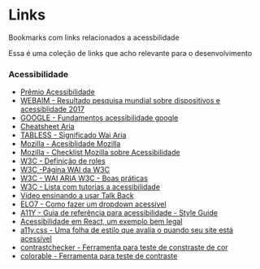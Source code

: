 # Links
Bookmarks com links relacionados a acessbilidade

Essa é uma coleção de links que acho relevante para o desenvolvimento 

### Acessibilidade
- [Prêmio Acessibilidade](http://premio.ceweb.br/index.htm)
- [WEBAIM - Resultado pesquisa mundial sobre dispositivos e acessiblidade 2017](https://webaim.org/projects/screenreadersurvey7/#mobile)
- [GOOGLE - Fundamentos acessibilidade google](https://developers.google.com/web/fundamentals/accessibility/semantics-aria/)
- [Cheatsheet Aria](http://karlgroves-sandbox.com/CheatSheets/ARIA-Cheatsheet.html)
- [TABLESS - Significado Wai Aria](https://tableless.com.br/wai-aria-estendendo-o-significado-das-interacoes/)
- [Mozilla - Acesiblidade Mozilla](https://developer.mozilla.org/pt-BR/docs/Web/Acessibilidade)
- [Mozilla - Checklist Mozilla sobre Acessibilidade](https://developer.mozilla.org/en-US/docs/Web/Accessibility/Mobile_accessibility_checklist)
- [W3C - Definição de roles](https://www.w3.org/TR/wai-aria-1.1/#role_definitions)
- [W3C -Página WAI da W3C](https://www.w3.org/WAI/)
- [W3C - WAI ARIA W3C - Boas práticas ](https://www.w3.org/TR/wai-aria-practices-1.1/)
- [W3C - Lista com tutorias a acessibilidade](https://www.w3.org/WAI/tutorials/)
- [Video ensinando a usar Talk Back](https://www.youtube.com/watch?v=SdBLfp7JCts)
- [ELO7 - Como fazer um dropdown acessível](https://engenharia.elo7.com.br/um-pouco-sobre-css-js-a11y/)
- [A11Y - Guia de referência para acessibilidade - Style Guide](http://a11y-style-guide.com/style-guide/)
- [Acessibilidade em React, um exemplo bem legal](https://simplyaccessible.com/article/react-a11y/)
- [a11y.css -  Uma folha de estilo que avalia o quando seu site está acessível](https://ffoodd.github.io/a11y.css/)
- [contrastchecker - Ferramenta para teste de constraste de cor](https://webaim.org/resources/contrastchecker/)
- [colorable - Ferramenta para teste de contraste](https://colorable.jxnblk.com/000000/ffffff)
